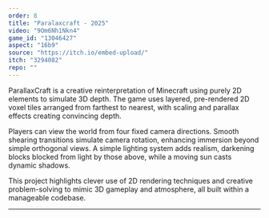 ```yaml
---
order: 8
title: "Paralaxcraft - 2025"
video: "9Om6Nh1Nkn4"
game_id: "13046427"
aspect: "16b9"
source: "https://itch.io/embed-upload/"
itch: "3294082"
repo: ""
---
```


ParallaxCraft is a creative reinterpretation of Minecraft using purely 2D elements to simulate 3D depth. The game uses layered, pre-rendered 2D voxel tiles arranged from farthest to nearest, with scaling and parallax effects creating convincing depth.

Players can view the world from four fixed camera directions. Smooth shearing transitions simulate camera rotation, enhancing immersion beyond simple orthogonal views. A simple lighting system adds realism, darkening blocks blocked from light by those above, while a moving sun casts dynamic shadows.

This project highlights clever use of 2D rendering techniques and creative problem-solving to mimic 3D gameplay and atmosphere, all built within a manageable codebase.

---

